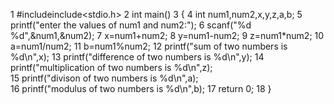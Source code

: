 1    #includeinclude<stdio.h>
2    int main()
3    {
4        int num1,num2,x,y,z,a,b;
5        printf("enter the values of num1 and num2:");
6        scanf("%d %d",&num1,&num2);
7        x=num1+num2;
8        y=num1-num2;
9        z=num1*num2;
10       a=num1/num2;
11       b=num1%num2;
12       printf("sum of two numbers is %d\n",x);
13       printf("difference of two numbers is %d\n",y);
14       printf("multiplication  of two numbers is %d\n",z);  
15       printf("divison of two numbers is %d\n",a);    
16       printf("modulus of two numbers is %d\n",b);
17       return 0;
18    }
